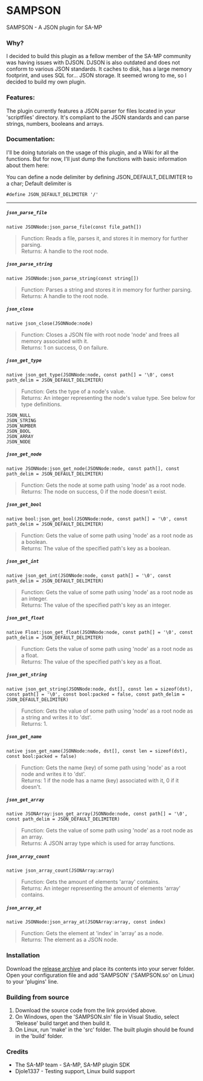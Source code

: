 SAMPSON
=======

SAMPSON - A JSON plugin for SA-MP

### Why?
I decided to build this plugin as a fellow member of the SA-MP community was having issues with DJSON. DJSON is also outdated and does not conform to various JSON standards. It caches to disk, has a large memory footprint, and uses SQL for... JSON storage. It seemed wrong to me, so I decided to build my own plugin.

### Features:  
The plugin currently features a JSON parser for files located in your 'scriptfiles' directory. It's compliant to the JSON standards and can parse strings, numbers, booleans and arrays.

### Documentation:
I'll be doing tutorials on the usage of this plugin, and a Wiki for all the functions. But for now, I'll just dump the functions with basic information about them here:

You can define a node delimiter by defining JSON_DEFAULT_DELIMITER to a char; Default delimiter is
```
#define JSON_DEFAULT_DELIMITER '/'
```
---

##### `json_parse_file`
```
native JSONNode:json_parse_file(const file_path[])
```
>Function: Reads a file, parses it, and stores it in memory for further parsing.  
>Returns: A handle to the root node.

##### `json_parse_string`
```
native JSONNode:json_parse_string(const string[])
```
>Function: Parses a string and stores it in memory for further parsing.  
>Returns: A handle to the root node.

##### `json_close`
```
native json_close(JSONNode:node)
```
>Function: Closes a JSON file with root node 'node' and frees all memory associated with it.  
>Returns: 1 on success, 0 on failure.

##### `json_get_type`
```
native json_get_type(JSONNode:node, const path[] = '\0', const path_delim = JSON_DEFAULT_DELIMITER)
```
>Function: Gets the type of a node's value.  
>Returns: An integer representing the node's value type. See below for type definitions.

```
JSON_NULL
JSON_STRING
JSON_NUMBER
JSON_BOOL
JSON_ARRAY
JSON_NODE
```
##### `json_get_node`
```
native JSONNode:json_get_node(JSONNode:node, const path[], const path_delim = JSON_DEFAULT_DELIMITER)
```
>Function: Gets the node at some path using 'node' as a root node.  
>Returns: The node on success, 0 if the node doesn't exist.

##### `json_get_bool`
```
native bool:json_get_bool(JSONNode:node, const path[] = '\0', const path_delim = JSON_DEFAULT_DELIMITER)
```
>Function: Gets the value of some path using 'node' as a root node as a boolean.  
>Returns: The value of the specified path's key as a boolean.

##### `json_get_int`
```
native json_get_int(JSONNode:node, const path[] = '\0', const path_delim = JSON_DEFAULT_DELIMITER)
```
>Function: Gets the value of some path using 'node' as a root node as an integer.  
>Returns: The value of the specified path's key as an integer.

##### `json_get_float`
```
native Float:json_get_float(JSONNode:node, const path[] = '\0', const path_delim = JSON_DEFAULT_DELIMITER)
```
>Function: Gets the value of some path using 'node' as a root node as a float.  
>Returns: The value of the specified path's key as a float.

##### `json_get_string`
```
native json_get_string(JSONNode:node, dst[], const len = sizeof(dst), const path[] = '\0', const bool:packed = false, const path_delim = JSON_DEFAULT_DELIMITER)
```
>Function: Gets the value of some path using 'node' as a root node as a string and writes it to 'dst'.  
>Returns: 1.

##### `json_get_name`
```
native json_get_name(JSONNode:node, dst[], const len = sizeof(dst), const bool:packed = false)
```

>Function: Gets the name (key) of some path using 'node' as a root node and writes it to 'dst'.  
>Returns: 1 if the node has a name (key) associated with it, 0 if it doesn't.

##### `json_get_array`
```
native JSONArray:json_get_array(JSONNode:node, const path[] = '\0', const path_delim = JSON_DEFAULT_DELIMITER)
```
>Function: Gets the value of some path using 'node' as a root node as an array.  
>Returns: A JSON array type which is used for array functions.

##### `json_array_count`
```
native json_array_count(JSONArray:array)
```
>Function: Gets the amount of elements 'array' contains.  
>Returns: An integer representing the amount of elements 'array' contains.

##### `json_array_at`
```
native JSONNode:json_array_at(JSONArray:array, const index)
```
>Function: Gets the element at 'index' in 'array' as a node.  
>Returns: The element as a JSON node.

### Installation
Download the [release archive](https://github.com/Hual/SAMPSON/releases) and place its contents into your server folder. Open your configuration file and add 'SAMPSON' ('SAMPSON.so' on Linux) to your 'plugins' line.

### Building from source
1. Download the source code from the link provided above.
2. On Windows, open the 'SAMPSON.sln' file in Visual Studio, select 'Release' build target and then build it.
3. On Linux, run 'make' in the 'src' folder. The built plugin should be found in the 'build' folder.


### Credits
- The SA-MP team - SA-MP, SA-MP plugin SDK
- Djole1337 - Testing support, Linux build support

